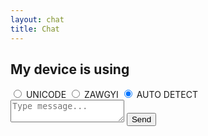 ```yaml
---
layout: chat
title: Chat
---
```


<section class="avenue-messenger">
 <!-- <div class="agent-face">
  <div class="half">
   <img class="agent circle" src="" alt="Profile photo" alt="Jesse Tino"></div>
 </div> -->
 <div class="chat">
    <div class="chat-title">
      <h1>My device is using</h1>
      <input type="radio" name="fontOption" value="unicode"> UNICODE
      <input type="radio" name="fontOption" value="zawgyi"> ZAWGYI
      <input type="radio" name="fontOption" value="" checked> AUTO DETECT
      <!-- <h2>RE/MAX</h2>
      <figure class="avatar">
      <img src="http://askavenue.com/img/17.jpg" /></figure> -->
    </div>
    <div class="messages">
      <div class="messages-content"></div>
    </div>
    <div class="message-box">
      <textarea type="text" class="message-input" placeholder="Type message..."></textarea>
      <button type="submit" class="message-submit">Send</button>
    </div>
  </div>
</section>


